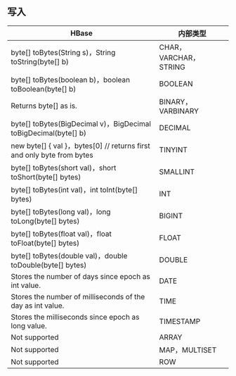 ## 写入

| HBase | 内部类型 | 
|---------|---------|
| byte[] toBytes(String s)，String toString(byte[] b)	| CHAR，VARCHAR，STRING| 
| byte[] toBytes(boolean b)，boolean toBoolean(byte[] b)	| BOOLEAN| 
| Returns byte[] as is.	| BINARY，VARBINARY| 
| byte[] toBytes(BigDecimal v)，BigDecimal toBigDecimal(byte[] b)	| DECIMAL| 
| new byte[] { val }，bytes[0] // returns first and only byte from bytes	| TINYINT| 
| byte[] toBytes(short val)，short toShort(byte[] bytes)	| SMALLINT| 
| byte[] toBytes(int val)，int toInt(byte[] bytes)	| INT| 
| byte[] toBytes(long val)，long toLong(byte[] bytes)	| BIGINT| 
| byte[] toBytes(float val)，float toFloat(byte[] bytes)	| FLOAT| 
| byte[] toBytes(double val)，double toDouble(byte[] bytes)	| DOUBLE| 
| Stores the number of days since epoch as int value.	| DATE| 
| Stores the number of milliseconds of the day as int value.	| TIME| 
| Stores the milliseconds since epoch as long value.	| TIMESTAMP| 
| Not supported	| ARRAY| 
| Not supported	| MAP，MULTISET| 
| Not supported| 	ROW| 
